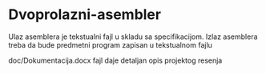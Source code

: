 # Dvoprolazni-asembler
Ulaz asemblera je tekstualni fajl u skladu sa specifikacijom. Izlaz asemblera treba da bude predmetni program zapisan u tekstualnom fajlu

doc/Dokumentacija.docx fajl daje detaljan opis projektog resenja
